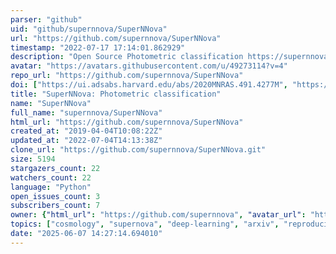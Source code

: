 ```yaml
---
parser: "github"
uid: "github/supernnova/SuperNNova"
url: "https://github.com/supernnova/SuperNNova"
timestamp: "2022-07-17 17:14:01.862929"
description: "Open Source Photometric classification https://supernnova.readthedocs.io"
avatar: "https://avatars.githubusercontent.com/u/49273114?v=4"
repo_url: "https://github.com/supernnova/SuperNNova"
doi: ["https://ui.adsabs.harvard.edu/abs/2020MNRAS.491.4277M", "https://ui.adsabs.harvard.edu/abs/2020ascl.soft08009M/abstract"]
title: "SuperNNova: Photometric classification"
name: "SuperNNova"
full_name: "supernnova/SuperNNova"
html_url: "https://github.com/supernnova/SuperNNova"
created_at: "2019-04-04T10:08:22Z"
updated_at: "2022-07-04T14:13:38Z"
clone_url: "https://github.com/supernnova/SuperNNova.git"
size: 5194
stargazers_count: 22
watchers_count: 22
language: "Python"
open_issues_count: 3
subscribers_count: 7
owner: {"html_url": "https://github.com/supernnova", "avatar_url": "https://avatars.githubusercontent.com/u/49273114?v=4", "login": "supernnova", "type": "Organization"}
topics: ["cosmology", "supernova", "deep-learning", "arxiv", "reproducible-science", "recurrent-neural-networks", "pandas", "python", "pytorch", "bayesian-neural-networks", "bayesian-deep-learning", "bayesian-statistics"]
date: "2025-06-07 14:27:14.694010"
---
```

